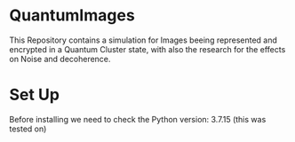 # QuantumImages

This Repository contains a simulation for Images beeing represented and encrypted in a Quantum Cluster state, with also the research for the effects on Noise and decoherence.

# Set Up
Before installing we need to check the Python version: 3.7.15 (this was tested on)
